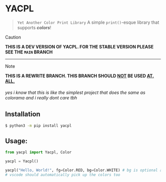 # YACPL

> `Yet Another Color Print Library` A simple `print()`-esque library that supports ***colors***!

> [!CAUTION]
> **THIS IS A DEV VERSION OF YACPL. FOR THE STABLE VERSION PLEASE SEE THE `MAIN` BRANCH**
---
> [!NOTE]
> **THIS IS A REWRITE BRANCH. THIS BRANCH SHOULD <ins>NOT</ins> BE USED <ins>AT. ALL.</ins>**
###### yes i know that this is like the simplest project that does the same as colorama and i really dont care tbh

## Installation

```bash
$ python3 -m pip install yacpl
```

## Usage:

```python
from yacpl import Yacpl, Color

yacpl = Yacpl()

yacpl("Hello, World!", fg=Color.RED, bg=Color.WHITE) # bg is optional as it defaults to `Color.BLACK`
# vscode should automatically pick up the colors too
```
